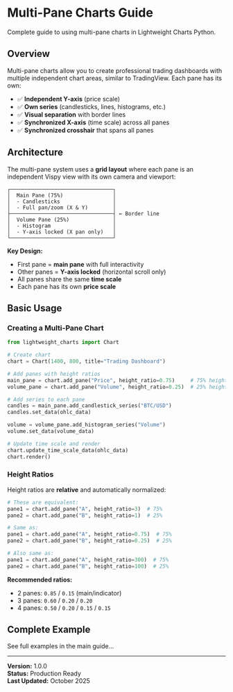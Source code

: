 # Multi-Pane Charts Guide

Complete guide to using multi-pane charts in Lightweight Charts Python.

## Overview

Multi-pane charts allow you to create professional trading dashboards with multiple independent chart areas, similar to TradingView. Each pane has its own:

- ✅ **Independent Y-axis** (price scale)
- ✅ **Own series** (candlesticks, lines, histograms, etc.)
- ✅ **Visual separation** with border lines
- ✅ **Synchronized X-axis** (time scale) across all panes
- ✅ **Synchronized crosshair** that spans all panes

## Architecture

The multi-pane system uses a **grid layout** where each pane is an independent Vispy view with its own camera and viewport:

```
┌─────────────────────────────────┐
│  Main Pane (75%)                │
│  - Candlesticks                 │
│  - Full pan/zoom (X & Y)        │
├─────────────────────────────────┤ ← Border line
│  Volume Pane (25%)              │
│  - Histogram                    │
│  - Y-axis locked (X pan only)   │
└─────────────────────────────────┘
```

**Key Design:**
- First pane = **main pane** with full interactivity
- Other panes = **Y-axis locked** (horizontal scroll only)
- All panes share the same **time scale**
- Each pane has its own **price scale**

## Basic Usage

### Creating a Multi-Pane Chart

```python
from lightweight_charts import Chart

# Create chart
chart = Chart(1400, 800, title="Trading Dashboard")

# Add panes with height ratios
main_pane = chart.add_pane("Price", height_ratio=0.75)     # 75% height
volume_pane = chart.add_pane("Volume", height_ratio=0.25)  # 25% height

# Add series to each pane
candles = main_pane.add_candlestick_series("BTC/USD")
candles.set_data(ohlc_data)

volume = volume_pane.add_histogram_series("Volume")
volume.set_data(volume_data)

# Update time scale and render
chart.update_time_scale_data(ohlc_data)
chart.render()
```

### Height Ratios

Height ratios are **relative** and automatically normalized:

```python
# These are equivalent:
pane1 = chart.add_pane("A", height_ratio=3)  # 75%
pane2 = chart.add_pane("B", height_ratio=1)  # 25%

# Same as:
pane1 = chart.add_pane("A", height_ratio=0.75)  # 75%
pane2 = chart.add_pane("B", height_ratio=0.25)  # 25%

# Also same as:
pane1 = chart.add_pane("A", height_ratio=300)  # 75%
pane2 = chart.add_pane("B", height_ratio=100)  # 25%
```

**Recommended ratios:**
- 2 panes: `0.85` / `0.15` (main/indicator)
- 3 panes: `0.60` / `0.20` / `0.20`
- 4 panes: `0.50` / `0.20` / `0.15` / `0.15`

## Complete Example

See full examples in the main guide...

---

**Version:** 1.0.0  
**Status:** Production Ready  
**Last Updated:** October 2025
